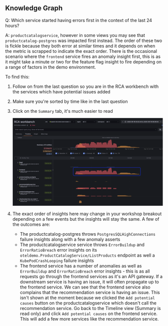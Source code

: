 ## Knowledge Graph
Q: Which service started having errors first in the context of the last 24 hours? 

A: `productcatalogservice`, however in some views you may see that `productcatalog-postgres` was impacted first instead. The order of these two is fickle because they both error at similar times and it depends on when the metric is scrapped to indicate the exact order. There is the occasional scenario where the `frontend` service fires an anomaly insight first, this is as it might take a minute or two for the feature flag insight to fire depending on a range of factors in the demo environment.

To find this:

1. Follow on from the last question so you are in the RCA workbench with the services which have potential issues added
1. Make sure you're sorted by time like in the last question
1. Click on the `Summary` tab, it's much easier to read

    ![allentities](/images/breakout_2/1.6-asserts.png)
1. The exact order of insights here may change in your workshop breakout depending on a few events but the insights will stay the same. A few of the outcomes are:
    - The productcatalog-postgres throws `PostgresSQLHighConnections` failure insights along with a few anomaly asserts
    - The productcatalogservice service throws `ErrorBuildup` and `ErrorRatioBreach` error insights on its `oteldemo.ProductCatalogService/ListProducts` endpoint as well a `KubePodCrashLooping` failure insights
    - The frontend service has a number of anomalies as well as `ErrorBuildup` and `ErrorRatioBreach` error insights - this is as all requests go through the frontend services as it's an API gateway. If a downstream service is having an issue, it will often propagate up to the frontend service. We can see that the frontend service also complains that the recommendation service is having an issue. This isn't shown at the moment because we clicked the `Add potential causes` button on the productcatalogservice which doesn't call the recommendation service. Go back to the Timeline view (Summary is read only) and click `Add potential causes` on the frontend service. This will add a few more services like the recommendation service.
